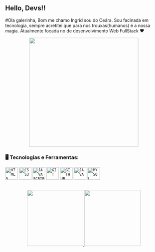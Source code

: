 ## Hello, Devs!!

#Ola galerinha,
Bom me chamo Ingrid sou do Ceára. Sou facinada em tecnologia, sempre acretitei que para nos trouxas(humanos) é a nossa magia. Atualmente focada no de desenvolvimento Web FullStack ❤

<p align="center">
  <img src="https://images5.fanpop.com/image/photos/28500000/Hermione-Granger-GIF-harry-potter-28530736-500-243.gif" width="350">
</p>

### 🖥️ Tecnologias e Ferramentas: 

<code><img width="40px" src="https://cdn.jsdelivr.net/gh/devicons/devicon/icons/html5/html5-original-wordmark.svg" title = "HTML5"/></code>
<code><img width="40px" src="https://cdn.jsdelivr.net/gh/devicons/devicon/icons/css3/css3-original-wordmark.svg" title = "CSS3"/></code>
<code><img width="40px" src="https://cdn.jsdelivr.net/gh/devicons/devicon/icons/javascript/javascript-original.svg" title = "JAVASCRIPT"/></code>
<code><img width="40px" src="https://cdn.jsdelivr.net/gh/devicons/devicon/icons/git/git-original.svg" title = "GIT"/></code>
<code><img width="40px" src="https://cdn.jsdelivr.net/gh/devicons/devicon/icons/github/github-original.svg" title = "GITHUB"/></code>
<code><img width="40px" src="https://cdn.jsdelivr.net/gh/devicons/devicon/icons/java/java-original.svg" title = "JAVA"/></code>
<code><img width="40px" src="https://cdn.jsdelivr.net/gh/devicons/devicon/icons/mysql/mysql-original.svg" title = "MYSQL"/></code>



##
<p align="center">
<a href="https://github.com/iingridliveira">
  <img height="180em" src="https://github-readme-stats-eight-theta.vercel.app/api?username=iingridliveira&show_icons=true&theme=algolia&include_all_commits=true&count_private=true"/>
  <img height="180em" src="https://github-readme-stats-eight-theta.vercel.app/api/top-langs/?username=iingridliveira&layout=compact&langs_count=8&theme=algolia"/>
</a>
</p>

